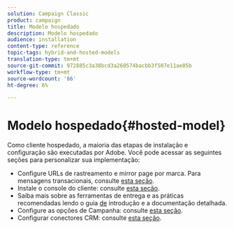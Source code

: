 ```yaml
---
solution: Campaign Classic
product: campaign
title: Modelo hospedado
description: Modelo hospedado
audience: installation
content-type: reference
topic-tags: hybrid-and-hosted-models
translation-type: tm+mt
source-git-commit: 972885c3a38bcd3a260574bacbb3f507e11ae05b
workflow-type: tm+mt
source-wordcount: '86'
ht-degree: 6%

---
```



# Modelo hospedado{#hosted-model}

Como cliente hospedado, a maioria das etapas de instalação e configuração são executadas por Adobe. Você pode acessar as seguintes seções para personalizar sua implementação:

* Configure URLs de rastreamento e mirror page por marca. Para mensagens transacionais, consulte [esta seção](../../message-center/using/configuring-multibranding.md).
* Instale o console do cliente: consulte [esta seção](../../installation/using/installing-the-client-console.md).
* Saiba mais sobre as ferramentas de entrega e as práticas recomendadas lendo o guia [de](../../delivery/using/deliverability-key-points.md) introdução e a documentação [](../../delivery/using/about-deliverability.md)detalhada.
* Configure as opções de Campanha: consulte [esta seção](../../installation/using/configuring-campaign-options.md).
* Configurar conectores CRM: consulte [esta seção](../../platform/using/crm-connectors.md).

